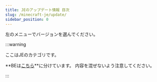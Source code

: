 ```yaml
---
title: JEのアップデート情報 目次
slug: /minecraft-je/update/
sidebar_position: 0
---
```


左のメニューでバージョンを選んでください。

:::warning

ここはJEのカテゴリです。

**BEは[こちら](/minecraft/update/)**に分けています。
内容を混ぜないよう注意してください。

:::
